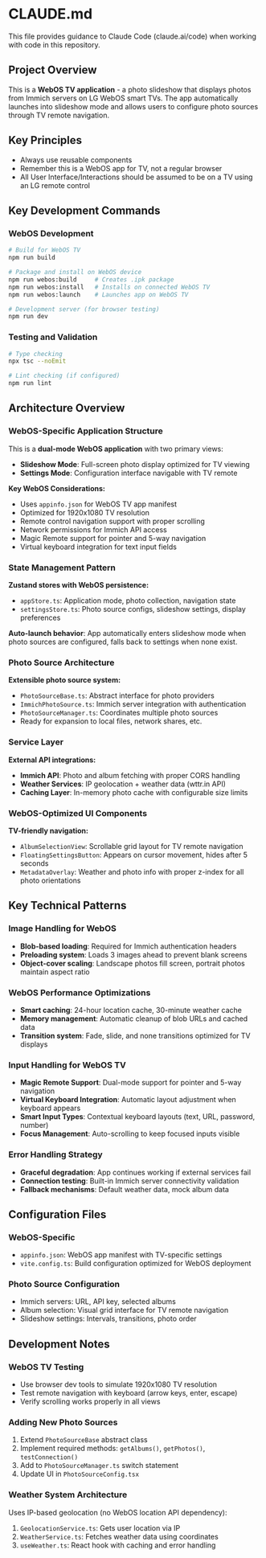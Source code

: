 # CLAUDE.md

This file provides guidance to Claude Code (claude.ai/code) when working with code in this repository.

## Project Overview

This is a **WebOS TV application** - a photo slideshow that displays photos from Immich servers on LG WebOS smart TVs. The app automatically launches into slideshow mode and allows users to configure photo sources through TV remote navigation.

## Key Principles

- Always use reusable components
- Remember this is a WebOS app for TV, not a regular browser
- All User Interface/Interactions should be assumed to be on a TV using an LG remote control

## Key Development Commands

### WebOS Development
```bash
# Build for WebOS TV
npm run build

# Package and install on WebOS device
npm run webos:build     # Creates .ipk package
npm run webos:install   # Installs on connected WebOS TV
npm run webos:launch    # Launches app on WebOS TV

# Development server (for browser testing)
npm run dev
```

### Testing and Validation
```bash
# Type checking
npx tsc --noEmit

# Lint checking (if configured)
npm run lint
```

## Architecture Overview

### WebOS-Specific Application Structure

This is a **dual-mode WebOS application** with two primary views:
- **Slideshow Mode**: Full-screen photo display optimized for TV viewing
- **Settings Mode**: Configuration interface navigable with TV remote

**Key WebOS Considerations:**
- Uses `appinfo.json` for WebOS TV app manifest
- Optimized for 1920x1080 TV resolution
- Remote control navigation support with proper scrolling
- Network permissions for Immich API access
- Magic Remote support for pointer and 5-way navigation
- Virtual keyboard integration for text input fields

### State Management Pattern

**Zustand stores with WebOS persistence:**
- `appStore.ts`: Application mode, photo collection, navigation state
- `settingsStore.ts`: Photo source configs, slideshow settings, display preferences

**Auto-launch behavior**: App automatically enters slideshow mode when photo sources are configured, falls back to settings when none exist.

### Photo Source Architecture

**Extensible photo source system:**
- `PhotoSourceBase.ts`: Abstract interface for photo providers
- `ImmichPhotoSource.ts`: Immich server integration with authentication
- `PhotoSourceManager.ts`: Coordinates multiple photo sources
- Ready for expansion to local files, network shares, etc.

### Service Layer

**External API integrations:**
- **Immich API**: Photo and album fetching with proper CORS handling
- **Weather Services**: IP geolocation + weather data (wttr.in API)
- **Caching Layer**: In-memory photo cache with configurable size limits

### WebOS-Optimized UI Components

**TV-friendly navigation:**
- `AlbumSelectionView`: Scrollable grid layout for TV remote navigation
- `FloatingSettingsButton`: Appears on cursor movement, hides after 5 seconds
- `MetadataOverlay`: Weather and photo info with proper z-index for all photo orientations

## Key Technical Patterns

### Image Handling for WebOS
- **Blob-based loading**: Required for Immich authentication headers
- **Preloading system**: Loads 3 images ahead to prevent blank screens
- **Object-cover scaling**: Landscape photos fill screen, portrait photos maintain aspect ratio

### WebOS Performance Optimizations
- **Smart caching**: 24-hour location cache, 30-minute weather cache
- **Memory management**: Automatic cleanup of blob URLs and cached data
- **Transition system**: Fade, slide, and none transitions optimized for TV displays

### Input Handling for WebOS TV
- **Magic Remote Support**: Dual-mode support for pointer and 5-way navigation
- **Virtual Keyboard Integration**: Automatic layout adjustment when keyboard appears
- **Smart Input Types**: Contextual keyboard layouts (text, URL, password, number)
- **Focus Management**: Auto-scrolling to keep focused inputs visible

### Error Handling Strategy
- **Graceful degradation**: App continues working if external services fail
- **Connection testing**: Built-in Immich server connectivity validation
- **Fallback mechanisms**: Default weather data, mock album data

## Configuration Files

### WebOS-Specific
- `appinfo.json`: WebOS app manifest with TV-specific settings
- `vite.config.ts`: Build configuration optimized for WebOS deployment

### Photo Source Configuration
- Immich servers: URL, API key, selected albums
- Album selection: Visual grid interface for TV remote navigation
- Slideshow settings: Intervals, transitions, photo order

## Development Notes

### WebOS TV Testing
- Use browser dev tools to simulate 1920x1080 TV resolution
- Test remote navigation with keyboard (arrow keys, enter, escape)
- Verify scrolling works properly in all views

### Adding New Photo Sources
1. Extend `PhotoSourceBase` abstract class
2. Implement required methods: `getAlbums()`, `getPhotos()`, `testConnection()`
3. Add to `PhotoSourceManager.ts` switch statement
4. Update UI in `PhotoSourceConfig.tsx`

### Weather System Architecture
Uses IP-based geolocation (no WebOS location API dependency):
1. `GeolocationService.ts`: Gets user location via IP
2. `WeatherService.ts`: Fetches weather data using coordinates
3. `useWeather.ts`: React hook with caching and error handling
```